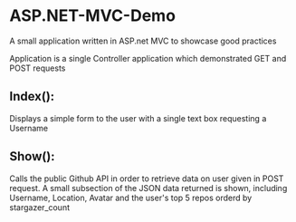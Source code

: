 # ASP.NET-MVC-Demo

A small application written in ASP.net MVC to showcase good practices

Application is a single Controller application which demonstrated GET and POST requests

## Index():

Displays a simple form to the user with a single text box requesting a Username

## Show():

Calls the public Github API in order to retrieve data on user given in POST request. A small subsection of the JSON data returned is shown, including Username, Location, Avatar and the user's top 5 repos orderd by stargazer_count
